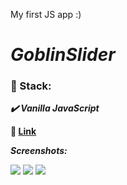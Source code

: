 My first JS app :)

# ***GoblinSlider***

### :scroll: Stack:

   ***:heavy_check_mark: Vanilla JavaScript***

**:link:  [Link](https://expressjs-roboshop.herokuapp.com/)**

***Screenshots:***

![](https://lh3.googleusercontent.com/0fsNSc7jjK4kJjSj_GyN8LUr4UpVcA4zNaqtiTo-amM6itj2Wv_toDD2OmjvDfqPhozO3NiV6RHdxykT30QzVigM6kmR6axF0ywvgf2xJ-e-w9v6bYL68pSvTP6DWMg1SxOtxGDYqjkfLTD9Rcyx7DX5tHraxlZ39hp6GbIhl9AknL7H7YESA5dyqyheWyb477ewYJJ2wJ6oJJE-ndC5R5fTRr9H0uiu_tzrHNmcs0YW9Rp0Ufz7_cVWb27EpcZOBErp4CRbGACUKLjaLTuG4kZMyzzVwQImdRoufjfLL_76POYv2CQN_JN5oV67kKSUCNgTFhdfrMPLIh47oBrbtjuEWAh7IGht7kR6M1p2FiKSbChFAJmiqBFUx8VzEP86B0OfieXcUt5BIEPsr8UKpoM9YLT9qq8iO8RSCgqbRza67EPlrL6IiBfQwbtXrsY7_by3uspb4K70G1743_6nIJut423scpYvwEb5SaDO5KLiGVwScWRKyG0S3FaSGdahYxLTQ7-LSqpbIJOTcoh-GcYr7MNJy-dTY3MBneRwQ_mTS84lso7gF4vT-qNXQqgQ0m40B-kKJvEL16p2g2SgcYO12uGA-6vat6Nw9gqyRAORSzs7wNP0VPgfFGdbjgm0kpAeAcsF0JU6xSgsoE_l2CoKVLxgmM0TK8d3wTKb8pdT8mYchnDEbC4pfB7rQvzAjakQlpbxziqwz6g2KkqBVfxI5XCv9yCcRc8Mq31-sQaxFwtP=w1228-h537-no)
![](https://lh3.googleusercontent.com/og6CRdhR3Mosq9tANSLTzy5F82ERUCpRK3f6iJ-Ggx0TA1sf8_woDx6rr1iTftMlA2lr2IlMaUZOm4u3xvtgnJxiFwi5f83C6wSVZgeqGgyaebIklCF3Et4HQ7cDQlXq0wVW5OWPOOZiJGvyeAL76indDn-dnb-bNh1l-2fFxHmws8e6mXedKldZ-lHOfMHTbB8sjJGUFzX6Uemz5cCZm4wBSSl9jGUZOFdHLNvJggOZqouvv2nqPWgDLVe_6bXBs2Wda5iJGUpryx5HmPARRtoi_ubqCzI9Rcsn6sG6KvDvmgtkEGOEBUpOKfFD2b487wyaplnJ-w1OrCZbTmwgNg-bTgpbwhwf5lLhEQqEHkq0YHQjIw2ogDKEzcC3mF1mJK0G8nkpGpOFs7UH3etxxTFCxShnHf-wOekpjov6U55xX29KiPri7CjqqSsMIh49N5BdO4YC6qgF6-CCqjhz8EPMs7Z8V0xsG9lfaW24NVgylvs614Fz5TktbO43cWOFuQUq7TzOYeBMyJQvUbDmEsO1xN0933Qc7vH8rdv9YWFKqpkPgk0sEEaBF-UUMBYr747LvV5VK8BxcDE6ehlElfgiBwiaIQ2jkDJbNxj_I8I1ZXQNjhLOemO5cndxNxSjvZuaGg-LiBqXIGFM5MUM7JtsPf9vfxv6X6_kXkTJEDleWENl7XCeT8Q46v2F5cVH13YcYRNMEW4PhureIx_nRa-l4gcBBqfeLYYMsUUccysIICl5=w881-h500-no)
![](https://lh3.googleusercontent.com/emVc8Qz52hbcgJ_fRflqz51BI0Oht_6WSlXNSjZISzednr0xo_5Pc1XV8j560rjnb9Edz1wEn-2X1mEvYoMFk-KpPIKFBrZHxcCnhadRZI8htGP3-OibW-cLkSaotGNReaDGjhTxnpdlFWNX6lo835kno39_jVUaiGwvLMAoQuIHQLrm_VmUAqWyqNsOqhn7C3-911k25ci1xHOF-hZHkdSOVURpsyJPblArUIz_rcq1Gn4VWnEX1lx_6K-BWBiqzUSEdNPDpISqCA-BQ5V37oaWSbEv1bpuP-W2HbZ_Itoj3efLhVXR4EB4uGlBYICu27aZhS4SlOJeTOnRl2bO9w2uFe-0A_VCYbttHefc6t2tLi9agwP8IkHxYVEj_hnI3hn8IhaJhac9wu8ru81BddOor6ZOlMVDi_Qg79R35UJlQh8phwBKTZxbJFnmpF_6q08Dk1XLLZQDAE72MJgjBIfHYc0ZD3nl9sXZwVkVEatAKbeIgtATEdCmYWKFLm5DJ3jcKEyxd2i3l611KDw4FT-49jkk5TvbD1yYmWAXhCOmgQuhsTs7-dlVjtm0CBrfKOGN1mxc91A6o97XG2ov_Xw9svlrDPxR0uFnGUVg2i7wLjViILW5PsDG-rUduNYGyqsd6Tj-1tEEC1UvQnjkKl9NI8teQR8EhTsQpJwYHEm0mTqmxrco2S2nHqaOadR_2TEPwrwgEficTlvJC5KQwP_Tk__Brq8-Mn1d3rcGdUzx8zKk=w800-h434-no)
